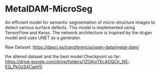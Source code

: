 # MetalDAM-MicroSeg
An efficient model for semantic segmentation of micro-structure images to detect various surface defects.
This model is implemented using TensorFlow and Keras. The network architecture is inspired by the dcgan model and uses UNET as a generator.

Raw Dataset: https://dasci.es/transferencia/open-data/metal-dam/    


the altered dataset and the best model Checkpoint so far: https://drive.google.com/drive/folders/1ZOAIyTEc4OQCIr_N5-EQ_PkGzS4CaeV0
